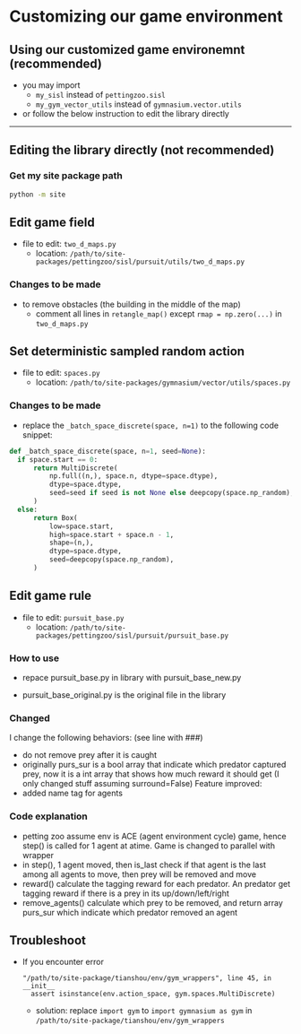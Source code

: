 Customizing our game environment
===
## Using our customized game environemnt (**recommended**)
- you may import 
  - `my_sisl` instead of `pettingzoo.sisl`
  - `my_gym_vector_utils` instead of `gymnasium.vector.utils` 
- or follow the below instruction to edit the library directly

---
## Editing the library directly (**not recommended**)
### Get my site package path
```bash
python -m site
```
## Edit game field
- file to edit: `two_d_maps.py`
  - location: `/path/to/site-packages/pettingzoo/sisl/pursuit/utils/two_d_maps.py`

### Changes to be made
- to remove obstacles (the building in the middle of the map)
  - comment all lines in `retangle_map()` except `rmap = np.zero(...)` in `two_d_maps.py`

## Set deterministic sampled random action 
- file to edit: `spaces.py`
  - location: `/path/to/site-packages/gymnasium/vector/utils/spaces.py`

### Changes to be made
- replace the `_batch_space_discrete(space, n=1)` to the following code snippet:
```python
def _batch_space_discrete(space, n=1, seed=None):
  if space.start == 0:
      return MultiDiscrete(
          np.full((n,), space.n, dtype=space.dtype),
          dtype=space.dtype,
          seed=seed if seed is not None else deepcopy(space.np_random),
      )
  else:
      return Box(
          low=space.start,
          high=space.start + space.n - 1,
          shape=(n,),
          dtype=space.dtype,
          seed=deepcopy(space.np_random),
      )
```
    

## Edit game rule
- file to edit: `pursuit_base.py`
  - location: `/path/to/site-packages/pettingzoo/sisl/pursuit/pursuit_base.py`

### How to use
- repace pursuit_base.py in library with pursuit_base_new.py
  
- pursuit_base_original.py is the original file in the library

### Changed
I change the following behaviors: (see line with ###)
- do not remove prey after it is caught
- originally purs_sur is a bool array that indicate which predator captured prey, now it is a int array that shows how much reward it should get
(I only changed stuff assuming surround=False)
Feature improved: 
- added name tag for agents

### Code explanation
- petting zoo assume env is ACE (agent environment cycle) game, hence step() is called for 1 agent at atime. Game is changed to parallel with wrapper
- in step(), 1 agent moved, then is_last check if that agent is the last among all agents to move, then prey will be removed and move
- reward() calculate the tagging reward for each predator. An predator get tagging reward if there is a prey in its up/down/left/right
- remove_agents() calculate which prey to be removed, and return array purs_sur which indicate which predator removed an agent

## Troubleshoot
- If you encounter error 
  ```
  "/path/to/site-package/tianshou/env/gym_wrappers", line 45, in __init__
    assert isinstance(env.action_space, gym.spaces.MultiDiscrete)
  ```
  - solution: replace `import gym` to `import gymnasium as gym` in `/path/to/site-package/tianshou/env/gym_wrappers`